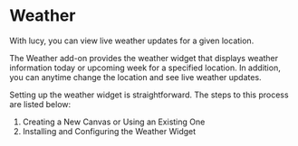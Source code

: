 # Weather

With lucy, you can view live weather updates for a given location.

The Weather add-on provides the weather widget that displays weather information today or upcoming week for a specified location. In addition, you can anytime change the location and see live weather updates.

Setting up the weather widget is straightforward. The steps to this process are listed below:

1. Creating a New Canvas or Using an Existing One
2. Installing and Configuring the Weather Widget
